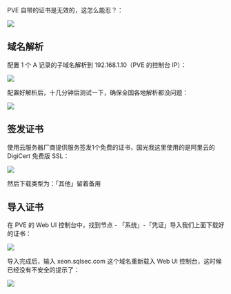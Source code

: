 PVE 自带的证书是无效的，这怎么能忍？：

![](https://image.3001.net/images/20221226/16720473319338.png) 

## 域名解析

配置 1 个  A 记录的子域名解析到 192.168.1.10（PVE 的控制台 IP）：

![](https://image.3001.net/images/20221226/16720475517097.png) 

 配置好解析后，十几分钟后测试一下，确保全国各地解析都没问题：

![](https://image.3001.net/images/20221226/1672047666626.png)  

## 签发证书

使用云服务器厂商提供服务签发1个免费的证书，国光我这里使用的是阿里云的 DigiCert 免费版 SSL：

![](https://image.3001.net/images/20221226/1672048016220.png) 

然后下载类型为：「其他」留着备用

## 导入证书

在 PVE 的 Web UI 控制台中，找到节点 - 「系统」-「凭证」导入我们上面下载好的证书：

![](https://image.3001.net/images/20221226/16720484239381.png) 

导入完成后，输入 xeon.sqlsec.com 这个域名重新载入 Web UI 控制台，这时候已经没有不安全的提示了：

![](https://image.3001.net/images/20221226/16720486051225.png)  